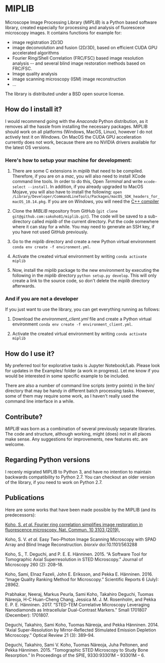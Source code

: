 # MIPLIB

Microscope Image Processing Library (*MIPLIB*) is a Python based software library, created especially for processing and analysis of fluorescece microscopy images. It contains functions for example for:

- image registration 2D/3D
- image deconvolution and fusion (2D/3D), based on efficient CUDA GPU accelerated algorithms
- Fourier Ring/Shell Correlation (FRC/FSC) based image resolution analysis -- and several blind image restoration methods based on FRC/FSC.
- Image quality analysis
- image scanning microscopy (ISM) image reconstruction
- ...

The library is distributed under a BSD open source license.

## How do I install it?

I would recommend going with the *Anaconda* Python distribution, as it removes all the hassle from installing the necessary packages. MIPLIB should work on all platforms (Windows, MacOS, Linux), however I do not actively test it on Windows. On MacOS the CUDA GPU acceleration currently does not work, because there are no NVIDIA drivers available for the latest OS versions.

### Here's how to setup your machine for development:

  1. There are some C extensions in *miplib* that need to be compiled. Therefore, if you are on a *mac*, you will also need to install XCode command line tools. In order to do this, Open *Terminal* and write `xcode-select --install`. In addition, if you already upgraded to MacOS Mojave, you will also have to install the following: `open /Library/Developer/CommandLineTools/Packages/macOS_SDK_headers_for_macOS_10.14.pkg`. If you are on *Windows*, you will need the [C++ compiler](https://wiki.python.org/moin/WindowsCompilers)


3. Clone the *MIBLIB* repository from GitHub (`git clone git@github.com:sakoho81/miplib.git`). The code will be saved to a sub-directory called *miplib* of the current directory. Put the code somewhere where it can stay for a while. You may need to generate an SSH key, if you have not used GitHub previously.

4. Go to the *miplib* directory and create a new Python virtual environment `conda env create -f environment.yml`. 

5. Activate the created virtual environment by writing `conda activate miplib`

6. Now, install the *miplib* package to the new environment by executing the following in the *miplib* directory `python setup.py develop`. This will only create a link to the source code, so don't delete the *miplib* directory afterwards. 

### And if you are not a developer

If you just want to use the library, you can get everything running as follows:

1. Download the *environment_client.yml* file and create a Python virtual environment `conda env create -f environment_client.yml`. 

2. Activate the created virtual environment by writing `conda activate miplib`

## How do I use it?

My preferred tool for explorative tasks is Jupyter Notebook/Lab. Please look for updates in the Examples/ folder (a work in progress). Let me know if you would be interested in some specific example to be included. 

There are also a number of command line scripts (entry points) in the bin/ directory that may be handy in different batch processing tasks. However, some of them may require some work, as I haven't really used the command line interface in a while.

## Contribute?

*MIPLIB* was born as a combination of several previously separate libraries. The code and structure, although working, might (does) not in all places make sense. Any suggestions for improvements, new features etc. are welcome. 

## Regarding Python versions

I recenly migrated MIPLIB to Python 3, and have no intention to maintain backwards compatibility to Python 2.7. You can checkout an older version of the library, if you need to work on Python 2.7.

## Publications

Here are some works that have been made possible by the MIPLIB (and its predecessors):


[Koho, S. *et al.* Fourier ring correlation simplifies image restoration in fluorescence microscopy. Nat. Commun. 10 3103 (2019).](https://doi.org/10.1038/s41467-019-11024-z)

Koho, S. V. *et al.* Easy Two-Photon Image Scanning Microscopy with SPAD Array and Blind Image Reconstruction. *biorxiv* doi:10.1101/563288

Koho, S., T. Deguchi, and P. E. E. Hänninen. 2015. “A Software Tool for Tomographic Axial Superresolution in STED Microscopy.” Journal of Microscopy 260 (2): 208–18.

Koho, Sami, Elnaz Fazeli, John E. Eriksson, and Pekka E. Hänninen. 2016. “Image Quality Ranking Method for Microscopy.” Scientific Reports 6 (July): 28962.

Prabhakar, Neeraj, Markus Peurla, Sami Koho, Takahiro Deguchi, Tuomas Näreoja, H-C Huan-Cheng Chang, Jessica M. J. M. Rosenholm, and Pekka E. P. E. Hänninen. 2017. “STED-TEM Correlative Microscopy Leveraging Nanodiamonds as Intracellular Dual-Contrast Markers.” Small  1701807 (December): 1701807.

Deguchi, Takahiro, Sami Koho, Tuomas Näreoja, and Pekka Hänninen. 2014. “Axial Super-Resolution by Mirror-Reflected Stimulated Emission Depletion Microscopy.” Optical Review 21 (3): 389–94.

Deguchi, Takahiro, Sami V. Koho, Tuomas Näreoja, Juha Peltonen, and Pekka Hänninen. 2015. “Tomographic STED Microscopy to Study Bone Resorption.” In Proceedings of the SPIE, 9330:93301M – 93301M – 6.

